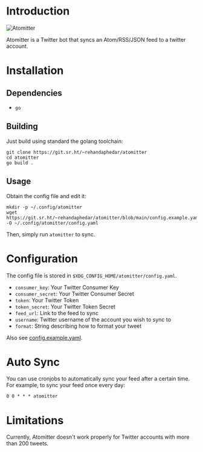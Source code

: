 # Introduction

![Atomitter](https://git.sr.ht/~rehandaphedar/atomitter/blob/main/assets/logo.png)

Atomitter is a Twitter bot that syncs an Atom/RSS/JSON feed to a twitter account.

# Installation

## Dependencies

- `go`

## Building

Just build using standard the golang toolchain:


```shell
git clone https://git.sr.ht/~rehandaphedar/atomitter
cd atomitter
go build .
```

## Usage

Obtain the config file and edit it:

```shell
mkdir -p ~/.config/atomitter
wget https://git.sr.ht/~rehandaphedar/atomitter/blob/main/config.example.yaml -O ~/.config/atomitter/config.yaml
```

Then, simply run `atomitter` to sync.

# Configuration

The config file is stored in `$XDG_CONFIG_HOME/atomitter/config.yaml`.

- `consumer_key`: Your Twitter Consumer Key
- `consumer_secret`: Your Twitter Consumer Secret
- `token`: Your Twitter Token
- `token_secret`: Your Twitter Token Secret
- `feed_url`: Link to the feed to sync
- `username`: Twitter username of the account you wish to sync to
- `format`: String describing how to format your tweet

Also see [config.example.yaml](https://git.sr.ht/~rehandaphedar/atomitter/tree/main/config.example.yaml).

# Auto Sync

You can use cronjobs to automatically sync your feed after a certain time. For example, to sync your feed once every day:

```
0 0 * * * atomitter
```

# Limitations

Currently, Atomitter doesn't work properly for Twitter accounts with more than 200 tweets.
